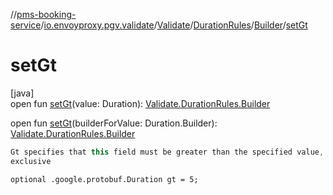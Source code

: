 //[pms-booking-service](../../../../../index.md)/[io.envoyproxy.pgv.validate](../../../index.md)/[Validate](../../index.md)/[DurationRules](../index.md)/[Builder](index.md)/[setGt](set-gt.md)

# setGt

[java]\
open fun [setGt](set-gt.md)(value: Duration): [Validate.DurationRules.Builder](index.md)

open fun [setGt](set-gt.md)(builderForValue: Duration.Builder): [Validate.DurationRules.Builder](index.md)

```kotlin
Gt specifies that this field must be greater than the specified value,
exclusive

```
`optional .google.protobuf.Duration gt = 5;`